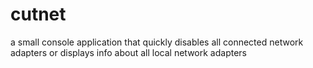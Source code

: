 # cutnet
a small console application that quickly disables all connected network adapters or displays info about all local network adapters
